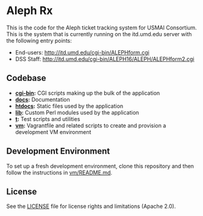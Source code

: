 Aleph Rx
========

This is the code for the Aleph ticket tracking system for USMAI Consortium. This
is the system that is currently running on the itd.umd.edu server with the
following entry points:

- End-users: http://itd.umd.edu/cgi-bin/ALEPHform.cgi
- DSS Staff: http://itd.umd.edu/cgi-bin/ALEPH16/ALEPH/ALEPHform2.cgi

Codebase
--------

- **[cgi-bin](cgi-bin):** CGI scripts making up the bulk of the application
- **[docs](docs):** Documentation
- **[htdocs](htdocs):** Static files used by the application
- **[lib](lib):** Custom Perl modules used by the application
- **[t](t):** Test scripts and utilities
- **[vm](vm):** Vagrantfile and related scripts to create and provision a development
  VM environment

Development Environment
-----------------------

To set up a fresh development environment, clone this repository and then follow
the instructions in [vm/README.md](vm/README.md).

## License
 
See the [LICENSE](LICENSE.md) file for license rights and limitations (Apache 2.0).